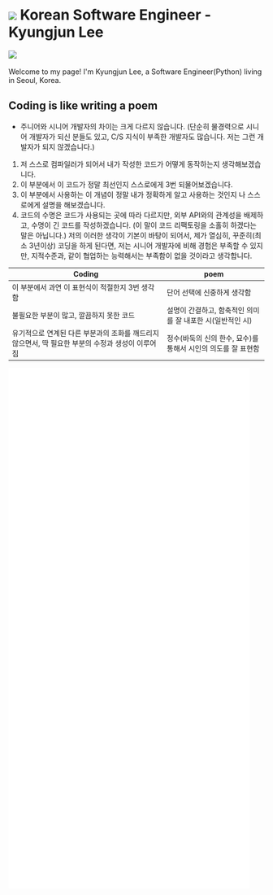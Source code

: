 <h1><img src="https://user-images.githubusercontent.com/45473846/184478805-536e18d6-c2a7-4030-b72d-2973a9d7cbe2.gif" width="30"/> Korean Software Engineer - Kyungjun Lee</h1>

<a href="https://www.linkedin.com/in/kyungjunleeme/"><img src="https://img.shields.io/badge/LinkedIn-0077B5?style=for-the-badge&logo=linkedin&logoColor=white"></a>



Welcome to my page! I'm Kyungjun Lee, a Software Engineer(Python) living in Seoul, Korea.
</br>

## Coding is like writing a poem

- 주니어와 시니어 개발자의 차이는 크게 다르지 않습니다. (단순히 물경력으로 시니어 개발자가 되신 분들도 있고, C/S 지식이 부족한 개발자도 많습니다. 저는 그런 개발자가 되지 않겠습니다.)
1. 저 스스로 컴파일러가 되어서 내가 작성한 코드가 어떻게 동작하는지 생각해보겠습니다.
2. 이 부분에서 이 코드가 정말 최선인지 스스로에게 3번 되물어보겠습니다.
3. 이 부분에서 사용하는 이 개념이 정말 내가 정확하게 알고 사용하는 것인지 나 스스로에게 설명을 해보겠습니다.
4. 코드의 수명은 코드가 사용되는 곳에 따라 다르지만, 외부 API와의 관계성을 배제하고, 수명이 긴 코드를 작성하겠습니다. (이 말이 코드 리팩토링을 소홀히 하겠다는 말은 아닙니다.)
저의 이러한 생각이 기본이 바탕이 되어서, 제가 열심히, 꾸준히(최소 3년이상) 코딩을 하게 된다면, 저는 시니어 개발자에 비해 경험은 부족할 수 있지만, 지적수준과, 같이 협업하는 능력해서는 부족함이 없을 것이라고 생각합니다.

| Coding | poem |
| ------ | ------ |
| 이 부분에서 과연 이 표현식이 적절한지 3번 생각함| 단어 선택에 신중하게 생각함 |
| 불필요한 부분이 많고, 깔끔하지 못한 코드 | 설명이 간결하고, 함축적인 의미를 잘 내포한 시(일반적인 시) |
| 유기적으로 연계된 다른 부분과의 조화를 깨드리지 않으면서, 딱 필요한 부분의 수정과 생성이 이루어짐 | 정수(바둑의 신의 한수, 묘수)를 통해서 시인의 의도를 잘 표현함 |

![](github-metrics.svg)
